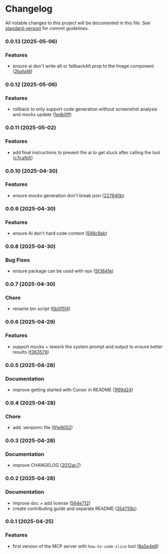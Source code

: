 # Changelog

All notable changes to this project will be documented in this file. See [standard-version](https://github.com/conventional-changelog/standard-version) for commit guidelines.

### 0.0.13 (2025-05-06)


### Features

* ensure ai don't write alt or fallbackAlt prop to the Image component ([2ba1a18](https://github.com/prismicio/prismic-mcp-server/commit/2ba1a181af9aefe332c32c309a67d4a45c272319))

### 0.0.12 (2025-05-06)


### Features

* rollback to only support code generation without screenshot analysis and mocks update ([1edb0ff](https://github.com/prismicio/prismic-mcp-server/commit/1edb0ff30ccd0e3325fe5f5d7db0ca62739d3746))

### 0.0.11 (2025-05-02)


### Features

* add final instructions to prevent the ai to get stuck after calling the tool ([c7cafb5](https://github.com/prismicio/prismic-mcp-server/commit/c7cafb56efb4dcd703dc31dadf7dfbf9a50c0d63))

### 0.0.10 (2025-04-30)


### Features

* ensure mocks generation don't break json ([227840b](https://github.com/prismicio/prismic-mcp-server/commit/227840b891a2c5691a6629728948a25e15b490c8))

### 0.0.9 (2025-04-30)


### Features

* ensure AI don't hard code content ([598c9ab](https://github.com/prismicio/prismic-mcp-server/commit/598c9ab0830c23c9284a65d7802d13322448d922))

### 0.0.8 (2025-04-30)


### Bug Fixes

* ensure package can be used with npx ([5f3641e](https://github.com/prismicio/prismic-mcp-server/commit/5f3641e0ff291ab3c944985ed38d28973ed33dd1))

### 0.0.7 (2025-04-30)


### Chore

* rename bin script ([6b0f5f4](https://github.com/prismicio/prismic-mcp-server/commit/6b0f5f4e1d1905be6babae90b68898ca0c296e32))

### 0.0.6 (2025-04-29)


### Features

* support mocks + rework the system prompt and output to ensure better results ([f363579](https://github.com/prismicio/prismic-mcp-server/commit/f36357906ba5f4c498098d42cadf5011f1be8a3b))

### 0.0.5 (2025-04-28)


### Documentation

- improve getting started with Cursor in README ([1f69d24](https://github.com/prismicio/prismic-mcp-server/commit/1f69d240d525c15bcd29b5b984a65b9f7d4a9113))

### 0.0.4 (2025-04-28)


### Chore

- add .versionrc file ([91e8052](https://github.com/prismicio/prismic-mcp-server/commit/91e80520f5701f34d768d7a30f85f33a5fc4c246))

### 0.0.3 (2025-04-28)


### Documentation

- improve CHANGELOG ([2012ac7](https://github.com/prismicio/prismic-mcp-server/commit/2012ac7d0615682e82611b3a007adc067fc47fa9))

### 0.0.2 (2025-04-28)


### Documentation

- improve doc + add license ([564e712](https://github.com/prismicio/prismic-mcp-server/commit/564e7121adfc78b309244f44f5de135182222823))
- create contributing guide and separate README ([354759c](https://github.com/prismicio/prismic-mcp-server/commit/354759ca39649507f5d500b1f8a88792d60c118a))

### 0.0.1 (2025-04-25)


### Features

- first version of the MCP server with `how-to-code-slice` tool ([8a5e4e8](https://github.com/prismicio/prismic-mcp-server/commit/8a5e4e8d98ddf183c91e9d30e8a2d5332f900528))
